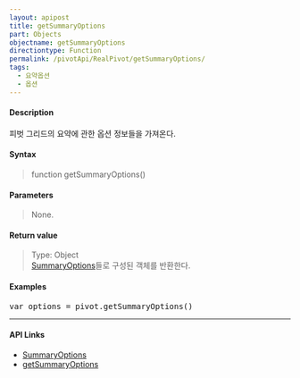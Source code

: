 ```yaml
---
layout: apipost
title: getSummaryOptions
part: Objects
objectname: getSummaryOptions
directiontype: Function
permalink: /pivotApi/RealPivot/getSummaryOptions/
tags:
  - 요약옵션
  - 옵션
---
```



#### Description

 피벗 그리드의 요약에 관한 옵션 정보들을 가져온다.    

#### Syntax

> function getSummaryOptions()  

#### Parameters

> None.

#### Return value

> Type: Object   
> [SummaryOptions](/pivotApi/types/SummaryOptions/)들로 구성된 객체를 반환한다.  

#### Examples 

<pre class="prettyprint">
var options = pivot.getSummaryOptions()
</pre>

---

#### API Links

* [SummaryOptions](/pivotApi/types/SummaryOptions/)   
* [getSummaryOptions](/pivotApi/RealPivot/getSummaryOptions/)   
